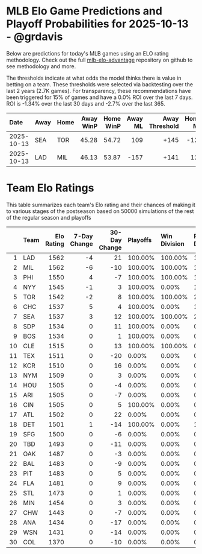 # MLB Elo Game Predictions and Playoff Probabilities for 2025-10-13 - @grdavis
Below are predictions for today's MLB games using an ELO rating methodology. Check out the full [mlb-elo-advantage](https://github.com/grdavis/mlb-elo-advantage) repository on github to see methodology and more.

The thresholds indicate at what odds the model thinks there is value in betting on a team. These thresholds were selected via backtesting over the last 2 years (2.7K games). For transparency, these recommendations have been triggered for 15% of games and have a 0.0% ROI over the last 7 days. ROI is -1.34% over the last 30 days and -2.7% over the last 365.

| Date       | Away   | Home   |   Away WinP |   Home WinP |   Away ML |   Away Threshold |   Home ML |   Home Threshold |
|:-----------|:-------|:-------|------------:|------------:|----------:|-----------------:|----------:|-----------------:|
| 2025-10-13 | SEA    | TOR    |       45.28 |       54.72 |       109 |             +145 |      -129 |             +103 |
| 2025-10-13 | LAD    | MIL    |       46.13 |       53.87 |      -157 |             +141 |       128 |             +106 |

# Team Elo Ratings
This table summarizes each team's Elo rating and their chances of making it to various stages of the postseason based on 50000 simulations of the rest of the regular season and playoffs

|    | Team   |   Elo Rating |   7-Day Change |   30-Day Change | Playoffs   | Win Division   | Reach Div. Rd.   | Reach CS   | Reach WS   | Win WS   |
|---:|:-------|-------------:|---------------:|----------------:|:-----------|:---------------|:-----------------|:-----------|:-----------|:---------|
|  1 | LAD    |         1562 |             -4 |              21 | 100.00%    | 100.00%        | 100.00%          | 100.00%    | 49.04%     | 29.58%   |
|  2 | MIL    |         1562 |             -6 |             -10 | 100.00%    | 100.00%        | 100.00%          | 100.00%    | 50.96%     | 30.71%   |
|  3 | PHI    |         1550 |              4 |              -7 | 100.00%    | 100.00%        | 100.00%          | 0.00%      | 0.00%      | 0.00%    |
|  4 | NYY    |         1545 |             -1 |               3 | 100.00%    | 0.00%          | 100.00%          | 0.00%      | 0.00%      | 0.00%    |
|  5 | TOR    |         1542 |             -2 |               8 | 100.00%    | 100.00%        | 200.00%          | 100.00%    | 50.96%     | 20.71%   |
|  6 | CHC    |         1537 |              5 |               4 | 100.00%    | 0.00%          | 100.00%          | 0.00%      | 0.00%      | 0.00%    |
|  7 | SEA    |         1537 |              3 |              12 | 100.00%    | 100.00%        | 200.00%          | 100.00%    | 49.04%     | 19.00%   |
|  8 | SDP    |         1534 |              0 |              11 | 100.00%    | 0.00%          | 0.00%            | 0.00%      | 0.00%      | 0.00%    |
|  9 | BOS    |         1534 |              0 |               1 | 100.00%    | 0.00%          | 0.00%            | 0.00%      | 0.00%      | 0.00%    |
| 10 | CLE    |         1515 |              0 |              13 | 100.00%    | 100.00%        | 0.00%            | 0.00%      | 0.00%      | 0.00%    |
| 11 | TEX    |         1511 |              0 |             -20 | 0.00%      | 0.00%          | 0.00%            | 0.00%      | 0.00%      | 0.00%    |
| 12 | KCR    |         1510 |              0 |              16 | 0.00%      | 0.00%          | 0.00%            | 0.00%      | 0.00%      | 0.00%    |
| 13 | NYM    |         1509 |              0 |               3 | 0.00%      | 0.00%          | 0.00%            | 0.00%      | 0.00%      | 0.00%    |
| 14 | HOU    |         1505 |              0 |              -4 | 0.00%      | 0.00%          | 0.00%            | 0.00%      | 0.00%      | 0.00%    |
| 15 | ARI    |         1505 |              0 |              -7 | 0.00%      | 0.00%          | 0.00%            | 0.00%      | 0.00%      | 0.00%    |
| 16 | CIN    |         1505 |              0 |               5 | 100.00%    | 0.00%          | 0.00%            | 0.00%      | 0.00%      | 0.00%    |
| 17 | ATL    |         1502 |              0 |              22 | 0.00%      | 0.00%          | 0.00%            | 0.00%      | 0.00%      | 0.00%    |
| 18 | DET    |         1501 |              1 |             -14 | 100.00%    | 0.00%          | 100.00%          | 0.00%      | 0.00%      | 0.00%    |
| 19 | SFG    |         1500 |              0 |              -6 | 0.00%      | 0.00%          | 0.00%            | 0.00%      | 0.00%      | 0.00%    |
| 20 | TBD    |         1493 |              0 |             -11 | 0.00%      | 0.00%          | 0.00%            | 0.00%      | 0.00%      | 0.00%    |
| 21 | OAK    |         1487 |              0 |              -3 | 0.00%      | 0.00%          | 0.00%            | 0.00%      | 0.00%      | 0.00%    |
| 22 | BAL    |         1483 |              0 |              -9 | 0.00%      | 0.00%          | 0.00%            | 0.00%      | 0.00%      | 0.00%    |
| 23 | PIT    |         1483 |              0 |               5 | 0.00%      | 0.00%          | 0.00%            | 0.00%      | 0.00%      | 0.00%    |
| 24 | FLA    |         1481 |              0 |               9 | 0.00%      | 0.00%          | 0.00%            | 0.00%      | 0.00%      | 0.00%    |
| 25 | STL    |         1473 |              0 |               1 | 0.00%      | 0.00%          | 0.00%            | 0.00%      | 0.00%      | 0.00%    |
| 26 | MIN    |         1454 |              0 |               3 | 0.00%      | 0.00%          | 0.00%            | 0.00%      | 0.00%      | 0.00%    |
| 27 | CHW    |         1443 |              0 |              -7 | 0.00%      | 0.00%          | 0.00%            | 0.00%      | 0.00%      | 0.00%    |
| 28 | ANA    |         1434 |              0 |             -17 | 0.00%      | 0.00%          | 0.00%            | 0.00%      | 0.00%      | 0.00%    |
| 29 | WSN    |         1431 |              0 |             -14 | 0.00%      | 0.00%          | 0.00%            | 0.00%      | 0.00%      | 0.00%    |
| 30 | COL    |         1370 |              0 |             -10 | 0.00%      | 0.00%          | 0.00%            | 0.00%      | 0.00%      | 0.00%    |